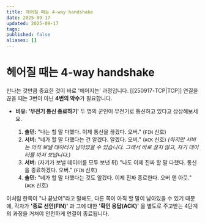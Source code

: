 ```yaml
---
title: 헤어질 때는 4-way handshake
date: 2025-09-17
updated: 2025-09-17
tags:
published: false
aliases: []
---
```

# 헤어질 때는 4-way handshake
만나는 것만큼 중요한 것이 바로 '헤어지는' 과정입니다. [[250917-TCP|TCP]] 연결을 끊을 때는 3번이 아닌 **4번의 악수**가 필요합니다.

- **비유: '무전기 통신 종료하기'** 두 명의 군인이 무전기로 통신하고 있다고 상상해보세요.
    
    1. **솔민:** "나는 할 말 다했다. 이제 통신을 끊겠다. 오버." (`FIN` 신호)
    2. **서버:** "네가 할 말 다했다는 건 알겠다. 알겠다. 오버." (`ACK` 신호) _(하지만 서버는 아직 보낼 데이터가 남아있을 수 있습니다. 그래서 바로 끊지 않고, 자기 데이터를 마저 보냅니다.)_
    3. **서버:** (자기가 보낼 데이터를 모두 보낸 뒤) "나도 이제 진짜 할 말 다했다. 통신을 종료하겠다. 오버." (`FIN` 신호)
    4. **솔민:** "네가 할 말 다했다는 것도 알겠다. 이제 진짜 종료한다. 오버 앤 아웃." (`ACK` 신호)
        
이처럼 한쪽이 "나 끝났어"라고 말해도, 다른 쪽이 아직 할 말이 남아있을 수 있기 때문에, 각자가 **'종료 선언(FIN)'** 과 그에 대한 **'확인 응답(ACK)'** 을 별도로 주고받는 4단계의 과정을 거쳐야 안전하게 연결이 종료됩니다.
